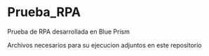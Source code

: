 # Prueba_RPA
Prueba de RPA desarrollada en Blue Prism


Archivos necesarios para su ejecucion adjuntos en este repositorio
